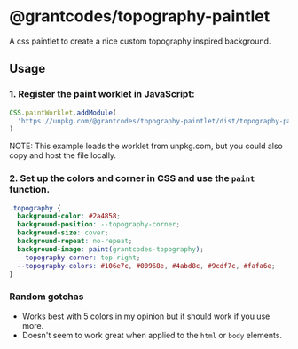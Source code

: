 # @grantcodes/topography-paintlet

A css paintlet to create a nice custom topography inspired background.

## Usage

### 1. Register the paint worklet in JavaScript:

```javascript
CSS.paintWorklet.addModule(
  'https://unpkg.com/@grantcodes/topography-paintlet/dist/topography-paintlet.js'
)
```

NOTE: This example loads the worklet from unpkg.com, but you could also copy and host the file locally.

### 2. Set up the colors and corner in CSS and use the `paint` function.

```css
.topography {
  background-color: #2a4858;
  background-position: --topography-corner;
  background-size: cover;
  background-repeat: no-repeat;
  background-image: paint(grantcodes-topography);
  --topography-corner: top right;
  --topography-colors: #106e7c, #00968e, #4abd8c, #9cdf7c, #fafa6e;
}
```

### Random gotchas

- Works best with 5 colors in my opinion but it should work if you use more.
- Doesn't seem to work great when applied to the `html` or `body` elements.
